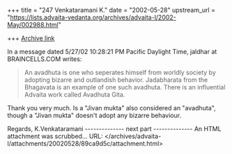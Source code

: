 +++
title = "247 Venkataramani K."
date = "2002-05-28"
upstream_url = "https://lists.advaita-vedanta.org/archives/advaita-l/2002-May/002988.html"

+++
[Archive link](https://lists.advaita-vedanta.org/archives/advaita-l/2002-May/002988.html)

In a message dated 5/27/02 10:28:21 PM Pacific Daylight Time,
jaldhar at BRAINCELLS.COM writes:


> An avadhuta is one who seperates himself from worldly society by adopting
> bizarre and outlandish behavior.  Jadabharata from the Bhagavata is an
> example of one such avadhuta.  There is an influential Advaita work called
> Avadhuta Gita.
>

Thank you very much. Is a "Jivan mukta" also considered an "avadhuta", though
a "Jivan mukta" doesn't adopt any bizarre behaviour.

Regards,
K.Venkataramani
-------------- next part --------------
An HTML attachment was scrubbed...
URL: </archives/advaita-l/attachments/20020528/89ca9d5c/attachment.html>

